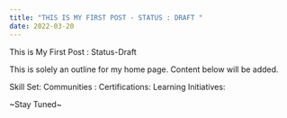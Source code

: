 ```yaml
---
title: "THIS IS MY FIRST POST - STATUS : DRAFT "
date: 2022-03-20
---
```


This is My First Post  :  Status-Draft

This is solely an outline for my home page. Content below will be added. 

Skill Set:
Communities :
Certifications:
Learning Initiatives:

~Stay Tuned~
